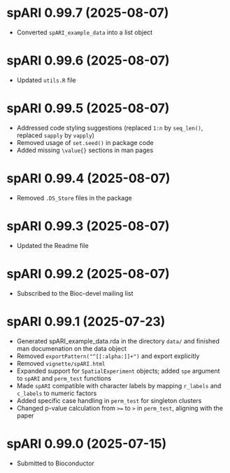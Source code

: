 # spARI 0.99.7 (2025-08-07)

- Converted `spARI_example_data` into a list object

# spARI 0.99.6 (2025-08-07)

- Updated `utils.R` file

# spARI 0.99.5 (2025-08-07)

- Addressed code styling suggestions (replaced `1:n` by `seq_len()`, replaced `sapply` by `vapply`)
- Removed usage of `set.seed()` in package code
- Added missing `\value{}` sections in man pages

# spARI 0.99.4 (2025-08-07)

- Removed `.DS_Store` files in the package

# spARI 0.99.3 (2025-08-07)

- Updated the Readme file

# spARI 0.99.2 (2025-08-07)

- Subscribed to the Bioc-devel mailing list

# spARI 0.99.1 (2025-07-23)

- Generated spARI_example_data.rda in the directory `data/` and finished man documenation on the data object
- Removed `exportPattern("^[[:alpha:]]+")` and export explicitly
- Removed `vignette/spARI.html` 
- Expanded support for `SpatialExperiment` objects; added `spe` argument to `spARI` and `perm_test` functions
- Made `spARI` compatible with character labels by mapping `r_labels` and `c_labels` to numeric factors
- Added specific case handling in `perm_test` for singleton clusters
- Changed p-value calculation from `>=` to `>` in `perm_test`, aligning with the paper

# spARI 0.99.0 (2025-07-15)

- Submitted to Bioconductor